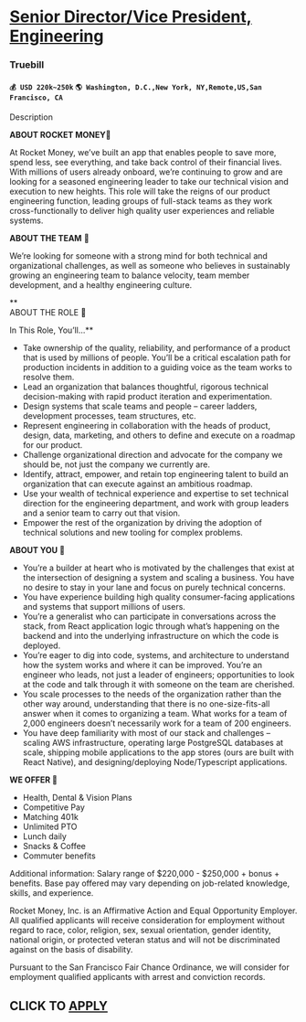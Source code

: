 # [Senior Director/Vice President, Engineering](https://www.remotewlb.com/apply/senior-director-vice-president-engineering)  
### Truebill  
#### `💰 USD 220k~250k` `🌎 Washington, D.C.,New York, NY,Remote,US,San Francisco, CA`  

Description

**ABOUT ROCKET MONEY🔮**  
  
At Rocket Money, we’ve built an app that enables people to save more, spend less, see everything, and take back control of their financial lives. With millions of users already onboard, we’re continuing to grow and are looking for a seasoned engineering leader to take our technical vision and execution to new heights. This role will take the reigns of our product engineering function, leading groups of full-stack teams as they work cross-functionally to deliver high quality user experiences and reliable systems.

  
 **ABOUT THE TEAM** **🤝**  
  
We’re looking for someone with a strong mind for both technical and organizational challenges, as well as someone who believes in sustainably growing an engineering team to balance velocity, team member development, and a healthy engineering culture.

 **  
ABOUT THE ROLE 🤹  
  
In This Role, You’ll…**

  * Take ownership of the quality, reliability, and performance of a product that is used by millions of people. You’ll be a critical escalation path for production incidents in addition to a guiding voice as the team works to resolve them.
  * Lead an organization that balances thoughtful, rigorous technical decision-making with rapid product iteration and experimentation.
  * Design systems that scale teams and people – career ladders, development processes, team structures, etc.
  * Represent engineering in collaboration with the heads of product, design, data, marketing, and others to define and execute on a roadmap for our product.
  * Challenge organizational direction and advocate for the company we should be, not just the company we currently are.
  * Identify, attract, empower, and retain top engineering talent to build an organization that can execute against an ambitious roadmap.
  * Use your wealth of technical experience and expertise to set technical direction for the engineering department, and work with group leaders and a senior team to carry out that vision.
  * Empower the rest of the organization by driving the adoption of technical solutions and new tooling for complex problems.

 **ABOUT YOU 🦄**

  * You’re a builder at heart who is motivated by the challenges that exist at the intersection of designing a system and scaling a business. You have no desire to stay in your lane and focus on purely technical concerns.
  * You have experience building high quality consumer-facing applications and systems that support millions of users.
  * You’re a generalist who can participate in conversations across the stack, from React application logic through what’s happening on the backend and into the underlying infrastructure on which the code is deployed.
  * You’re eager to dig into code, systems, and architecture to understand how the system works and where it can be improved. You’re an engineer who leads, not just a leader of engineers; opportunities to look at the code and talk through it with someone on the team are cherished.
  * You scale processes to the needs of the organization rather than the other way around, understanding that there is no one-size-fits-all answer when it comes to organizing a team. What works for a team of 2,000 engineers doesn’t necessarily work for a team of 200 engineers.
  * You have deep familiarity with most of our stack and challenges – scaling AWS infrastructure, operating large PostgreSQL databases at scale, shipping mobile applications to the app stores (ours are built with React Native), and designing/deploying Node/Typescript applications.  
  

 **WE OFFER 💫**

  * Health, Dental & Vision Plans
  * Competitive Pay
  * Matching 401k
  * Unlimited PTO
  * Lunch daily
  * Snacks & Coffee
  * Commuter benefits

Additional information: Salary range of $220,000 - $250,000 + bonus + benefits. Base pay offered may vary depending on job-related knowledge, skills, and experience.

Rocket Money, Inc. is an Affirmative Action and Equal Opportunity Employer. All qualified applicants will receive consideration for employment without regard to race, color, religion, sex, sexual orientation, gender identity, national origin, or protected veteran status and will not be discriminated against on the basis of disability.

Pursuant to the San Francisco Fair Chance Ordinance, we will consider for employment qualified applicants with arrest and conviction records.

  
## CLICK TO [APPLY](https://www.remotewlb.com/apply/senior-director-vice-president-engineering)

